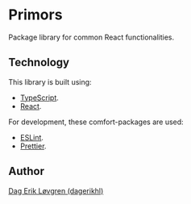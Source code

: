 # Primors

Package library for common React functionalities.

## Technology

This library is built using:

- [TypeScript](https://www.typescriptlang.org/).
- [React](https://reactjs.org/).

For development, these comfort-packages are used:

- [ESLint](https://eslint.org/).
- [Prettier](https://prettier.io/).

## Author

[Dag Erik Løvgren (dagerikhl)](https://github.com/dagerikhl)
